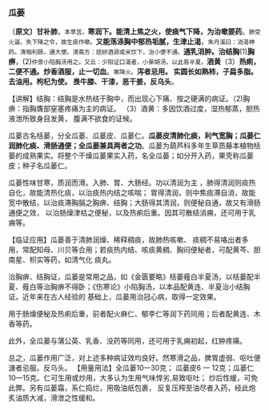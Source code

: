 ### 瓜蒌

〔**原文〕甘补肺**，<small>本草苦。</small>**寒润下。能清上焦之火，使痰气下降，为治嗽要药**。<small>肺受火逼，失下降之令，故生痰作嗽。</small>**又能荡涤胸中郁热垢腻，生津止渴**，<small>朱丹溪曰：消渴神药。清咽利肠，通大便。清斋方：焙研酒调或米饮下，治小便不通。</small>**通乳消肿。治结胸**(1)**胸痹**，(2)<small>仲景小陷胸汤用之。又云：少阳证口渴者，小柴胡汤，以此易半夏。</small>**酒黄**（3）**热痢，二便不通。炒香酒服，止一切血**。<small>寒降火。</small>**泻者忌用。 实圆长如熟柿，子扁多脂。去油用。枸杞为使。 畏牛膝、干漆，恶干姜，反乌头**。

【讲解】结胸：结胸是水热结于胸中，而出现心下痛、按之硬满的病证。（2)胸痹：指胸膺部窒塞疼痛为主的病证。 （3）酒黄：多因饮酒过度，湿热郁蒸，胆热液泄所致身目发黄， 腹满不欲食的证候。	

瓜蒌古名栝蒌，分全瓜蒌、瓜蒌皮、瓜蒌仁。**瓜蒌皮清肺化痰，利气宽胸；瓜蒌仁润肺化痰、滑肠通便；全瓜蒌兼具两者之功**。瓜蒌为葫芦科多年生草质藤本植物栝蒌的成熟果实。将整个干燥瓜蒌果实入药，名全瓜蒌；如分开入药，果壳称瓜蒌皮；种子名瓜蒌仁。

瓜蒌性味甘寒，质润而滑。入肺、胃、大肠经。功以清润为主 ，肺得清润则痰热自化，故能清热化痰，以治痰热内结之咳喘； 胃得清润，则中焦痰滞自消，故能宽中散结，以治痰滞胸膈之胸痹、结胸；大肠得其清润，则便秘自通，故又有滑肠通便之效， 以治肠燥津枯之便秘，以及热痢后重。因其可散结消痈，还可用于乳痈等。

【临证应用】瓜蒌善于清肺润燥、稀释稠痰，故肺热咳嗽、 痰稠不易咯出者多用，常配知母、川贝等合用；若痰热内结、咳痰黄稠、胸闷便秘者，可配黄芩、胆南星、枳实等药，如清气化 痰丸。 	

治胸痹、结胸证，瓜蒌是常用之品，如《金匮要略》栝蒌薤白半夏汤，以栝蒌配半夏、薤白等治胸痹不得卧；《伤寒论》小陷胸汤，以本品配黄连、半夏治小结胸证。近年来在古人经验的 基础上，瓜蒌用治冠心病，取得一定效果。

用于肠燥便秘及热痢后重，前者配火麻仁、郁李仁等润下药同用；后者配黄连、木香等药。	

此外，全瓜蒌与蒲公英、乳香、没药等同用，还可用于乳痈初起，红肿疼痛。

总之，瓜蒌作用广泛，对上述多种病证效均良好。然寒滑之品，脾胃虚弱、呕吐便溏者忌服。反乌头。
【用量用法】全瓜蒌10—30克； 瓜蒌皮6 — 12克；瓜蒌仁10—15克。仁可生用或炒用，大多认为生用气味悍劣,易致呕吐； 炒后性缓，可免此弊。另有瓜蒌霜，系仁捣烂，用吸油纸包裹， 反复压榨至油尽者入药，经此炮炙油质大减，滑泄之性缓和。
